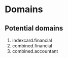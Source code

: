 # Domains

## Potential domains

1. indexcard.financial
2. combined.financial
3. combined.accountant
